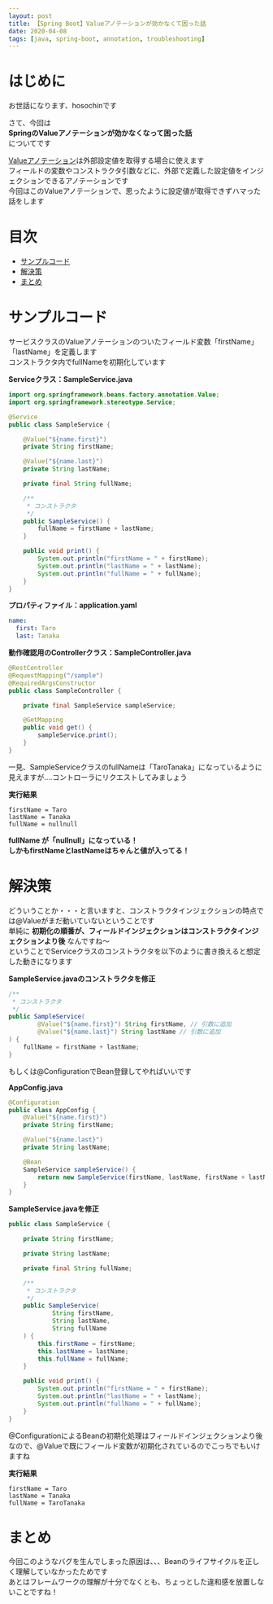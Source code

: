 ```yaml
---
layout: post
title: 【Spring Boot】Valueアノテーションが効かなくて困った話
date: 2020-04-08
tags: [java, spring-boot, annotation, troubleshooting]
---
```


# はじめに

お世話になります、hosochinです  

さて、今回は  
**SpringのValueアノテーションが効かなくなって困った話**  
についてです

[Valueアノテーション](https://spring.pleiades.io/spring-framework/docs/current/javadoc-api/org/springframework/beans/factory/annotation/Value.html)は外部設定値を取得する場合に使えます  
フィールドの変数やコンストラクタ引数などに、外部で定義した設定値をインジェクションできるアノテーションです  
今回はこのValueアノテーションで、思ったように設定値が取得できずハマった話をします

# 目次

- [サンプルコード](#サンプルコード)
- [解決策](#解決策)
- [まとめ](#まとめ)

# サンプルコード

サービスクラスのValueアノテーションのついたフィールド変数「firstName」「lastName」を定義します  
コンストラクタ内でfullNameを初期化しています

**Serviceクラス：SampleService.java**

```java
import org.springframework.beans.factory.annotation.Value;
import org.springframework.stereotype.Service;

@Service
public class SampleService {

    @Value("${name.first}")
    private String firstName;

    @Value("${name.last}")
    private String lastName;

    private final String fullName;

    /**
     * コンストラクタ
     */
    public SampleService() {
        fullName = firstName + lastName;
    }

    public void print() {
        System.out.println("firstName = " + firstName);
        System.out.println("lastName = " + lastName);
        System.out.println("fullName = " + fullName);
    }
}
```

**プロパティファイル：application.yaml**

```yaml
name:
  first: Taro
  last: Tanaka
```

**動作確認用のControllerクラス：SampleController.java**

```java
@RestController
@RequestMapping("/sample")
@RequiredArgsConstructor
public class SampleController {

    private final SampleService sampleService;

    @GetMapping
    public void get() {
        sampleService.print();
    }
}
```

一見、SampleServiceクラスのfullNameは「TaroTanaka」になっているように見えますが….コントローラにリクエストしてみましょう

**実行結果**

```
firstName = Taro
lastName = Tanaka
fullName = nullnull
```

**fullName が「nullnull」になっている！**  
**しかもfirstNameとlastNameはちゃんと値が入ってる！**

# 解決策

どういうことか・・・と言いますと、コンストラクタインジェクションの時点では@Valueがまだ動いていないということです  
単純に **初期化の順番が、フィールドインジェクションはコンストラクタインジェクションより後** なんですね～  
ということでServiceクラスのコンストラクタを以下のように書き換えると想定した動きになります

**SampleService.javaのコンストラクタを修正**

```java
/**
 * コンストラクタ
 */
public SampleService(
        @Value("${name.first}") String firstName, // 引数に追加
        @Value("${name.last}") String lastName // 引数に追加
) {
    fullName = firstName + lastName;
}
```

もしくは@ConfigurationでBean登録してやればいいです

**AppConfig.java**

```java
@Configuration
public class AppConfig {
    @Value("${name.first}")
    private String firstName;

    @Value("${name.last}")
    private String lastName;

    @Bean
    SampleService sampleService() {
        return new SampleService(firstName, lastName, firstName + lastName);
    }
}
```

**SampleService.javaを修正**

```java
public class SampleService {

    private String firstName;

    private String lastName;

    private final String fullName;

    /**
     * コンストラクタ
     */
    public SampleService(
            String firstName,
            String lastName,
            String fullName
    ) {
        this.firstName = firstName;
        this.lastName = lastName;
        this.fullName = fullName;
    }

    public void print() {
        System.out.println("firstName = " + firstName);
        System.out.println("lastName = " + lastName);
        System.out.println("fullName = " + fullName);
    }
}
```

@ConfigurationによるBeanの初期化処理はフィールドインジェクションより後なので、@Valueで既にフィールド変数が初期化されているのでこっちでもいけますね

**実行結果**

```
firstName = Taro
lastName = Tanaka
fullName = TaroTanaka
```

# まとめ

今回このようなバグを生んでしまった原因は、、、Beanのライフサイクルを正しく理解していなかったためです  
あとはフレームワークの理解が十分でなくとも、ちょっとした違和感を放置しないことですね！
